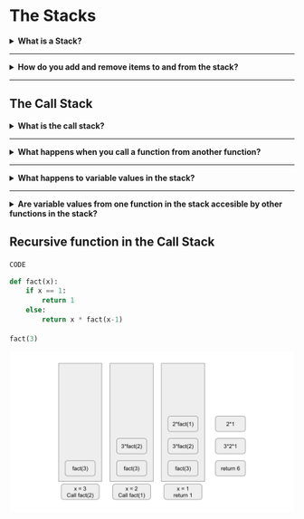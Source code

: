 # The Stacks

<details><summary><b>What is a Stack?</b></summary>

> Linear datastructure that follows a LIFO order of operations
</details>

---
<details><summary><b>How do you add and remove items to and from the stack?</b></summary>

> You `PUSH` items to the top of the stack

> You `POP` the topmost item from the stack
</details>

---

## The Call Stack

<details><summary><b>What is the call stack?</b></summary>

> Internal stack that computers use to store all function calls
</details>

---
<details><summary><b>What happens when you call a function from another function?</b></summary>

> The first function is paused in a partially incomplete state
</details>

---
<details><summary><b>What happens to variable values in the stack?</b></summary>

> They remain in memory
</details>

---
<details><summary><b>Are variable values from one function in the stack accesible by other functions in the stack?</b></summary>

> No

> If a copy of a value is sent to another function call in the stack, that function would only have access to that copy
</details>

## Recursive function in the Call Stack

`CODE`
```python
def fact(x):
    if x == 1:
        return 1
    else:
        return x * fact(x-1)

fact(3)
```

![Recursive Function Stack Graph](images/recursive-function-in-the-stack.svg)

